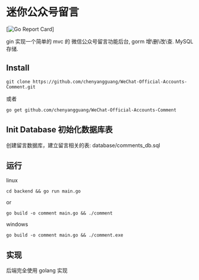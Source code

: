 # 迷你公众号留言
[![Go Report Card](https://goreportcard.com/badge/github.com/chenyangguang/WeChat-Official-Accounts-Comment)]


gin 实现一个简单的 mvc 的 微信公众号留言功能后台, gorm 增\删\改\查.  MySQL存储.

## Install

```
git clone https://github.com/chenyangguang/WeChat-Official-Accounts-Comment.git

```

或者

```
go get github.com/chenyangguang/WeChat-Official-Accounts-Comment
```

##  Init Database 初始化数据库表

创建留言数据库，建立留言相关的表:  database/comments_db.sql


## 运行

linux

```
cd backend && go run main.go

```
or


```
go build -o comment main.go && ./comment
```


windows
```
go build -o comment main.go && ./comment.exe

```

## 实现

后端完全使用 golang 实现

